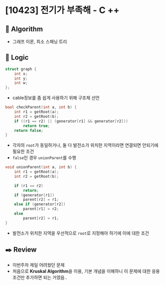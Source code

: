 # [10423] 전기가 부족해 - C ++

## :pushpin: **Algorithm**

- 그래프 이론, 최소 스패닝 트리


## :round_pushpin: **Logic**

```c++
struct graph {
	int x;
	int y;
	int w;
};
```

- cable정보를 좀 쉽게 사용하기 위해 구조체 선언

```c++
bool checkParent(int a, int b) {
	int r1 = getRoot(a);
	int r2 = getRoot(b);
	if ((r1 == r2) || (generator[r1] && generator[r2]))
		return true;
	return false;
}
```

- 각자의 `root`가 동일하거나, 둘 다 발전소가 위치한 지역이라면 연결되면 안되기에 필요한 조건
- `false`인 경우 `unionParent`를 수행

```c++
void unionParent(int a, int b) {
	int r1 = getRoot(a);
	int r2 = getRoot(b);
	
	if (r1 == r2)
		return;
	if (generator[r1])
		parent[r2] = r1;
	else if (generator[r2])
		parent[r1] = r2;
	else
		parent[r2] = r1;
}
```

- 발전소가 위치한 지역을 우선적으로 `root`로 지정해야 하기에 이에 대한 조건

## :black_nib: **Review**

- 이번주차 제일 어려웠던 문제
- 처음으로 **Kruskal Algorithm**을 이용, 기본 개념을 이해하니 이 문제에 대한 응용 조건만 추가하면 되는 거였음..